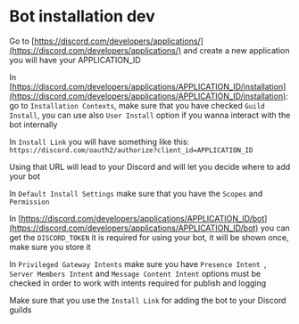 # Bot installation dev


Go to [https://discord.com/developers/applications/](https://discord.com/developers/applications/) and
create a new application you will have your APPLICATION_ID

In [https://discord.com/developers/applications/APPLICATION_ID/installation](https://discord.com/developers/applications/APPLICATION_ID/installation):
go to `Installation Contexts`, make sure that you have checked `Guild Install`, you can
use also `User Install` option if you wanna interact with the bot internally

In `Install Link` you will have something like this: `https://discord.com/oauth2/authorize?client_id=APPLICATION_ID`

Using that URL will lead to your Discord and will let you decide where to add
your bot

In `Default Install Settings` make sure that you have the `Scopes` and `Permission`

In [https://discord.com/developers/applications/APPLICATION_ID/bot](https://discord.com/developers/applications/APPLICATION_ID/bot) you can
get the `DISCORD_TOKEN` it is required for using your bot, it will be shown once, make sure
you store it

In `Privileged Gateway Intents` make sure you have `Presence Intent
`, `Server Members Intent` and `Message Content Intent` options must
be checked in order to work with intents required for publish and logging

Make sure that you use the `Install Link` for adding the bot to your Discord guilds
